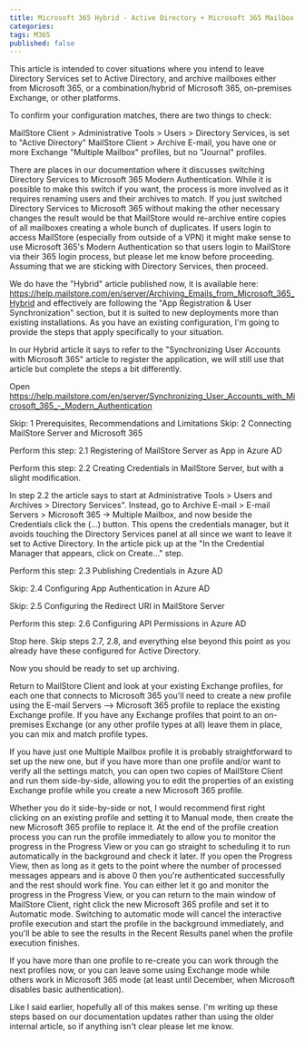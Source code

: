 ```yaml
---
title: Microsoft 365 Hybrid - Active Directory + Microsoft 365 Mailbox archiving-060d2bee
categories: 
tags: M365
published: false
--- 
```

This article is intended to cover situations where you intend to leave Directory Services set to Active Directory, and archive mailboxes either from Microsoft 365, or a combination/hybrid of Microsoft 365, on-premises Exchange, or other platforms. 

To confirm your configuration matches, there are two things to check: 

MailStore Client > Administrative Tools > Users > Directory Services, is set to "Active Directory"
MailStore Client > Archive E-mail, you have one or more Exchange "Multiple Mailbox" profiles, but no "Journal" profiles.

There are places in our documentation where it discusses switching Directory Services to Microsoft 365 Modern Authentication. While it is possible to make this switch if you want, the process is more involved as it requires renaming users and their archives to match. If you just switched Directory Services to Microsoft 365 without making the other necessary changes the result would be that MailStore would re-archive entire copies of all mailboxes creating a whole bunch of duplicates. If users login to access MailStore (especially from outside of a VPN) it might make sense to use Microsoft 365's Modern Authentication so that users login to MailStore via their 365 login process, but please let me know before proceeding. Assuming that we are sticking with Directory Services, then proceed.

We do have the "Hybrid" article published now, it is available here: https://help.mailstore.com/en/server/Archiving_Emails_from_Microsoft_365_Hybrid and effectively are following the "App Registration & User Synchronization" section, but it is suited to new deployments more than existing installations. As you have an existing configuration, I'm going to provide the steps that apply specifically to your situation.

In our Hybrid article it says to refer to the "Synchronizing User Accounts with Microsoft 365" article to register the application, we will still use that article but complete the steps a bit differently.

Open https://help.mailstore.com/en/server/Synchronizing_User_Accounts_with_Microsoft_365_-_Modern_Authentication

Skip: 1 Prerequisites, Recommendations and Limitations
Skip: 2 Connecting MailStore Server and Microsoft 365

Perform this step: 2.1 Registering of MailStore Server as App in Azure AD

Perform this step: 2.2 Creating Credentials in MailStore Server, but with a slight modification.

In step 2.2 the article says to start at Administrative Tools > Users and Archives > Directory Services". Instead, go to Archive E-mail > E-mail Servers > Microsoft 365 -> Multiple Mailbox, and now beside the Credentials click the (...) button. This opens the credentials manager, but it avoids touching the Directory Services panel at all since we want to leave it set to Active Directory. In the article pick up at the "In the Credential Manager that appears, click on Create…" step.

Perform this step: 2.3 Publishing Credentials in Azure AD

Skip: 2.4 Configuring App Authentication in Azure AD

Skip: 2.5 Configuring the Redirect URI in MailStore Server

Perform this step: 2.6 Configuring API Permissions in Azure AD

Stop here. Skip steps 2.7, 2.8, and everything else beyond this point as you already have these configured for Active Directory.

Now you should be ready to set up archiving.

Return to MailStore Client and look at your existing Exchange profiles, for each one that connects to Microsoft 365 you'll need to create a new profile using the E-mail Servers --> Microsoft 365 profile to replace the existing Exchange profile. If you have any Exchange profiles that point to an on-premises Exchange (or any other profile types at all) leave them in place, you can mix and match profile types.

If you have just one Multiple Mailbox profile it is probably straightforward to set up the new one, but if you have more than one profile and/or want to verify all the settings match, you can open two copies of MailStore Client and run them side-by-side, allowing you to edit the properties of an existing Exchange profile while you create a new Microsoft 365 profile.

Whether you do it side-by-side or not, I would recommend first right clicking on an existing profile and setting it to Manual mode, then create the new Microsoft 365 profile to replace it. At the end of the profile creation process you can run the profile immediately to allow you to monitor the progress in the Progress View or you can go straight to scheduling it to run automatically in the background and check it later. If you open the Progress View, then as long as it gets to the point where the number of processed messages appears and is above 0 then you're authenticated successfully and the rest should work fine. You can either let it go and monitor the progress in the Progress View, or you can return to the main window of MailStore Client, right click the new Microsoft 365 profile and set it to Automatic mode. Switching to automatic mode will cancel the interactive profile execution and start the profile in the background immediately, and you'll be able to see the results in the Recent Results panel when the profile execution finishes.

If you have more than one profile to re-create you can work through the next profiles now, or you can leave some using Exchange mode while others work in Microsoft 365 mode (at least until December, when Microsoft disables basic authentication).

Like I said earlier, hopefully all of this makes sense. I'm writing up these steps based on our documentation updates rather than using the older internal article, so if anything isn't clear please let me know.